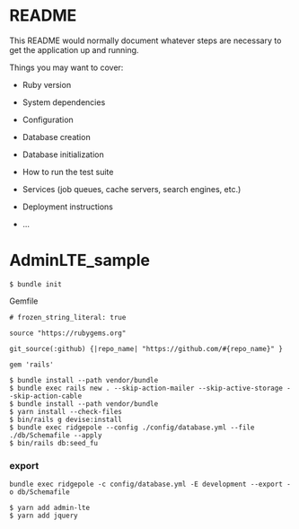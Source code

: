 # README

This README would normally document whatever steps are necessary to get the
application up and running.

Things you may want to cover:

* Ruby version

* System dependencies

* Configuration

* Database creation

* Database initialization

* How to run the test suite

* Services (job queues, cache servers, search engines, etc.)

* Deployment instructions

* ...
# AdminLTE_sample

```
$ bundle init
```

Gemfile

```
# frozen_string_literal: true

source "https://rubygems.org"

git_source(:github) {|repo_name| "https://github.com/#{repo_name}" }

gem 'rails'
```

```
$ bundle install --path vendor/bundle
$ bundle exec rails new . --skip-action-mailer --skip-active-storage --skip-action-cable 
$ bundle install --path vendor/bundle  
$ yarn install --check-files
$ bin/rails g devise:install 
$ bundle exec ridgepole --config ./config/database.yml --file ./db/Schemafile --apply
$ bin/rails db:seed_fu      
```

### export 
```
bundle exec ridgepole -c config/database.yml -E development --export -o db/Schemafile
```

```
$ yarn add admin-lte
$ yarn add jquery
```
